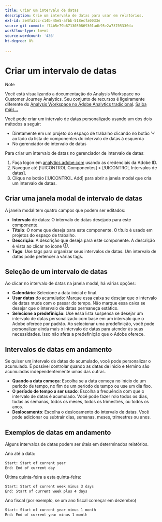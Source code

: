 ```yaml
---
title: Criar um intervalo de datas
description: Crie um intervalo de datas para usar em relatórios.
exl-id: 3e4fa3cc-c14b-45e5-afbb-518ecfa0033e
source-git-commit: f74b5e79b6713050869301adb95e2a73705330da
workflow-type: tm+mt
source-wordcount: '436'
ht-degree: 8%

---
```


# Criar um intervalo de datas

>[!NOTE]
>
>Você está visualizando a documentação do Analysis Workspace no Customer Journey Analytics. Seu conjunto de recursos é ligeiramente diferente do [Analysis Workspace no Adobe Analytics tradicional](https://experienceleague.adobe.com/docs/analytics/analyze/analysis-workspace/home.html). [Saiba mais...](/help/getting-started/cja-aa.md)

Você pode criar um intervalo de datas personalizado usando um dos dois métodos a seguir:

* Diretamente em um projeto do espaço de trabalho clicando no botão &#39;`+`&#39; ao lado da lista de componentes do intervalo de datas à esquerda
* No gerenciador de intervalo de datas

Para criar um intervalo de datas no gerenciador de intervalo de datas:

1. Faça logon em [analytics.adobe.com](https://analytics.adobe.com) usando as credenciais da Adobe ID.
1. Navegue até [!UICONTROL Componentes] > [!UICONTROL Intervalos de datas].
1. Clique no botão [!UICONTROL Add] para abrir a janela modal que cria um intervalo de datas.

## Criar uma janela modal de intervalo de datas

A janela modal tem quatro campos que podem ser editados:

* **Intervalo** de datas: O intervalo de datas desejado para este componente.
* **Título**: O nome que deseja para este componente. O título é usado em projetos do espaço de trabalho.
* **Descrição**: A descrição que deseja para este componente. A descrição é vista ao clicar no ícone ![i](../assets/i.png).
* **Tags**: Use tags para organizar seus intervalos de datas. Um intervalo de datas pode pertencer a várias tags.

## Seleção de um intervalo de datas

Ao clicar no intervalo de datas na janela modal, há várias opções:

* **Calendário**: Selecione a data inicial e final.
* **Usar datas** do acumulado: Marque essa caixa se desejar que o intervalo de datas mude com o passar do tempo. Não marque essa caixa se desejar que o intervalo de datas permaneça estático.
* **Selecione a predefinição**: Use essa lista suspensa se desejar um intervalo de datas personalizado com base em um intervalo que o Adobe oferece por padrão. Ao selecionar uma predefinição, você pode personalizar ainda mais o intervalo de datas para atender às suas necessidades. Isso não afeta a predefinição que o Adobe oferece.

## Intervalos de datas em andamento

Se quiser um intervalo de datas do acumulado, você pode personalizar o acumulado. É possível controlar quando as datas de início e término são acumuladas independentemente umas das outras.

* **Quando a data começa**: Escolha se a data começa no início de um período de tempo, no fim de um período de tempo ou use um dia fixo.
* **O período de tempo a ser usado**: Escolha a frequência com que o intervalo de datas é acumulado. Você pode fazer rolo todos os dias, todas as semanas, todos os meses, todos os trimestres, ou todos os anos.
* **Deslocamento**: Escolha o deslocamento do intervalo de datas. Você pode adicionar ou subtrair dias, semanas, meses, trimestres ou anos.

## Exemplos de datas em andamento

Alguns intervalos de datas podem ser úteis em determinados relatórios.

Ano até a data:

```text
Start: Start of current year
End: End of current day
```

Última quinta-feira a esta quinta-feira:

```text
Start: Start of current week minus 3 days
End: Start of current week plus 4 days
```

Ano fiscal (por exemplo, se um ano fiscal começar em dezembro)

```text
Start: Start of current year minus 1 month
End: End of current year minus 1 month
```
